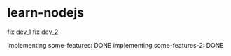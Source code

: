 # learn-nodejs

fix dev_1
fix dev_2

implementing some-features: DONE
implementing some-features-2: DONE


